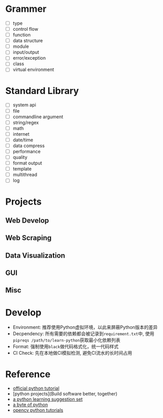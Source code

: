 # Grammer
- [ ] type
- [ ] control flow
- [ ] function
- [ ] data structure
- [ ] module
- [ ] input/output
- [ ] error/exception
- [ ] class
- [ ] virtual environment

# Standard Library
- [ ] system api
- [ ] file
- [ ] commandline argument
- [ ] string/regex
- [ ] math
- [ ] internet
- [ ] date/time
- [ ] data compress
- [ ] performance
- [ ] quality
- [ ] format output
- [ ] template
- [ ] multithread
- [ ] log

# Projects

## Web Develop

## Web Scraping

## Data Visualization

## GUI

## Misc

# Develop 

- Environment: 推荐使用Python虚拟环境，以此来屏蔽Python版本的差异
- Decpendency: 所有需要的依赖都会被记录到`requirement.txt`中, 使用`pipreqs /path/to/learn-python`获取最小化依赖列表
- Format: 强制使用`black`做代码格式化，统一代码样式
- CI Check: 先在本地做CI模拟检测, 避免CI流水的长时间占用

# Reference

- [official python tutorial](https://docs.python.org/zh-cn/3.10/tutorial/index.html)
- [python projects](Build software better, together)
- [a python learning suggestion set](https://pythonguidecn.readthedocs.io/zh/latest/intro/learning.html)
- [a byte of python](https://learnku.com/docs/byte-of-python/2018)
- [opencv python tutorials](https://opencv-python-tutorials.readthedocs.io/zh/latest)
